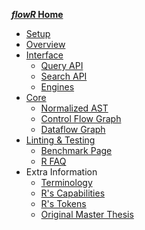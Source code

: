 **[_flowR_ Home](https://github.com/flowr-analysis/flowr/wiki)**
* [Setup](https://github.com/flowr-analysis/flowr/wiki/Setup)
* [Overview](https://github.com/flowr-analysis/flowr/wiki/Overview)
* [Interface](https://github.com/flowr-analysis/flowr/wiki/Interface)
  * [Query API](https://github.com/flowr-analysis/flowr/wiki/Query-API)
  * [Search API](https://github.com/flowr-analysis/flowr/wiki/Search-API)
  * [Engines](https://github.com/flowr-analysis/flowr/wiki/Engines)
* [Core](https://github.com/flowr-analysis/flowr/wiki/Core)
  * [Normalized AST](https://github.com/flowr-analysis/flowr/wiki/Normalized-AST)
  * [Control Flow Graph](https://github.com/flowr-analysis/flowr/wiki/Control-Flow-Graph)
  * [Dataflow Graph](https://github.com/flowr-analysis/flowr/wiki/Dataflow-Graph)
* [Linting & Testing](https://github.com/flowr-analysis/flowr/wiki/Linting-and-Testing)
  * [Benchmark Page](https://flowr-analysis.github.io/flowr/wiki/stats/benchmark)
  * [R FAQ](https://flowr-analysis.github.io/flowr/wiki/R-FAQ.md)
* Extra Information
  * [Terminology](https://github.com/flowr-analysis/flowr/wiki/Terminology)
  * [R's Capabilities](https://github.com/flowr-analysis/flowr/wiki/Capabilities) 
  * [R's Tokens](https://github.com/flowr-analysis/flowr/wiki/Tokens)
  * [Original Master Thesis](https://github.com/flowr-analysis/flowr/wiki/Thesis)
